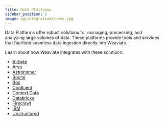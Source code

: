 ```yaml
---
title: Data Platforms
sidebar_position: 3
image: og/integrations/home.jpg
---
```


Data Platforms offer robust solutions for managing, processing, and analyzing large volumes of data. These platforms provide tools and services that facilitate seamless data ingestion directly into Weaviate. 

Learn about how Weaviate integrates with these solutions:
* [Airbyte](/developers/integrations/data-platforms/airbyte/)
* [Aryn](/developers/integrations/data-platforms/aryn/)
* [Astronomer](/developers/integrations/data-platforms/astronomer/)
* [Boomi](/developers/integrations/data-platforms/boomi/)
* [Box](/developers/integrations/data-platforms/box/)
* [Confluent](/developers/integrations/data-platforms/confluent)
* [Context Data](/developers/integrations/data-platforms/context-data/)
* [Databricks](/developers/integrations/data-platforms/databricks/)
* [Firecrawl](/developers/integrations/data-platforms/firecrawl/)
* [IBM](/developers/integrations/data-platforms/ibm/)
* [Unstructured](/developers/integrations/data-platforms/unstructured)
